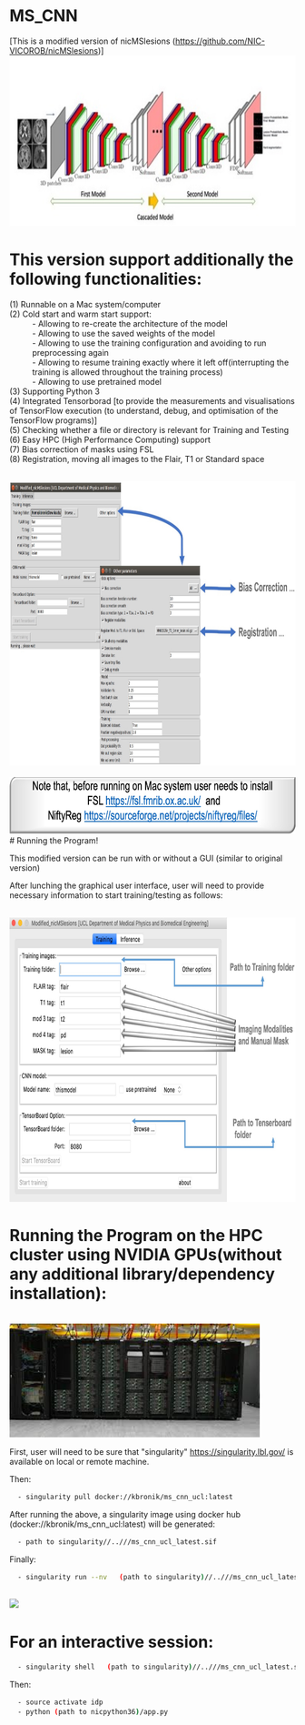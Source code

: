 # MS_CNN
[This is a modified version of nicMSlesions (https://github.com/NIC-VICOROB/nicMSlesions)]
<br>
 <img height="300" src="CNN.jpeg" />
 </br>

# This  version support additionally the following functionalities: 
<dl>
  <dt>(1) Runnable on a Mac system/computer</dt>
  <dt>(2) Cold start and warm start support:</dt>
  <dd>- Allowing to re-create the architecture of the model</dd>
  <dd>- Allowing to use the saved weights of the model</dd>
  <dd>- Allowing to use  the training configuration and avoiding to run preprocessing again</dd>
  <dd>- Allowing to resume training exactly where it left off(interrupting the training is     
    allowed throughout the training process)</dd>
  <dd>- Allowing to use pretrained model</dd>
  <dt>(3) Supporting Python 3</dt>
  <dt>(4) Integrated Tensorborad [to provide the measurements and visualisations of TensorFlow execution (to understand, debug, and optimisation of  the TensorFlow programs)]</dt>
  <dt>(5) Checking whether a file or directory is relevant for Training and Testing</dt> 
  <dt>(6) Easy HPC (High Performance Computing) support</dt> 
  <dt>(7) Bias correction of masks using FSL</dt>
  <dt>(8) Registration, moving all images to the Flair, T1 or Standard space</dt>
</dl>

<br>
 <img height="500" src="BR.jpg" />
 </br>


<br>
 <img height="100" src="note.jpg" />
 </br>
# Running the Program!

This modified version can be run with or without a GUI (similar to original version)

After lunching the graphical user interface, user will need to provide necessary information to start training/testing as follows:  

<br>
 <img height="500" src="GUI_NM.jpg" />
 </br>
 
 # 
# Running the Program on the HPC cluster using NVIDIA GPUs(without any additional library/dependency installation):
<br>
 <img height="200" src="hpc.jpeg" />
 </br>
 
 
First, user will need to be sure that "singularity" 
https://singularity.lbl.gov/
is available on local or remote machine.


Then:


```sh
  - singularity pull docker://kbronik/ms_cnn_ucl:latest  
``` 
After running the above, a singularity image using docker hub (docker://kbronik/ms_cnn_ucl:latest) will be generated:
```sh
  - path to singularity//..///ms_cnn_ucl_latest.sif  
``` 
Finally:

```sh
  - singularity run --nv   (path to singularity)//..///ms_cnn_ucl_latest.sif  python  (path to nicpython36)/nic_train_network_batch.py (or other nic-python code)
```
<br>
 <img height="200" src="note_hpc.jpeg" />
 </br>


# For an interactive session:

```sh
  - singularity shell   (path to singularity)//..///ms_cnn_ucl_latest.sif 
```
Then:

```sh
  - source activate idp
  - python (path to nicpython36)/app.py
```
                   
